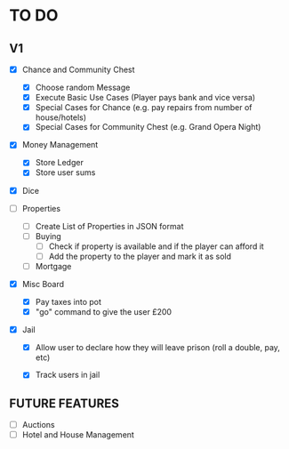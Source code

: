 # TO DO

## V1


- [x] Chance and Community Chest
  - [x] Choose random Message
  - [x] Execute Basic Use Cases (Player pays bank and vice versa)
  - [x] Special Cases for Chance (e.g. pay repairs from number of house/hotels)
  - [x] Special Cases for Community Chest (e.g. Grand Opera Night)

- [x] Money Management
  - [x] Store Ledger
  - [x] Store user sums

- [x] Dice

- [ ] Properties
  - [ ] Create List of Properties in JSON format
  - [ ] Buying
    - [ ] Check if property is available and if the player can afford it
    - [ ] Add the property to the player and mark it as sold
  - [ ] Mortgage

- [x] Misc Board
  - [x] Pay taxes into pot
  - [x] "go" command to give the user £200

- [x] Jail
  - [x] Allow user to declare how they will leave prison (roll a double, pay, etc)
  - [x] Track users in jail


## FUTURE FEATURES

- [ ] Auctions
- [ ] Hotel and House Management
